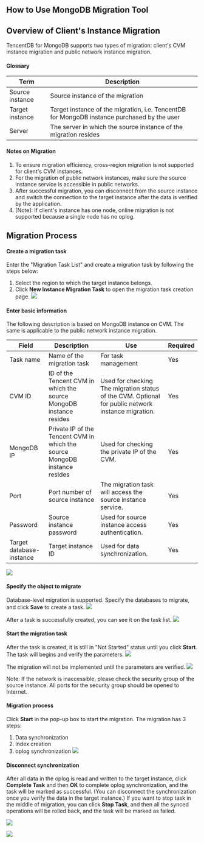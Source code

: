 ## How to Use MongoDB Migration Tool
## Overview of Client's Instance Migration
TencentDB for MongoDB supports two types of migration: client's CVM instance migration and public network instance migration.
#### Glossary

| Term | Description |
|---------|---------|
| Source instance | Source instance of the migration |
| Target instance | Target instance of the migration, i.e. TencentDB for MongoDB instance purchased by the user |
| Server | The server in which the source instance of the migration resides |

#### Notes on Migration
1. To ensure migration efficiency, cross-region migration is not supported for client's CVM instances.
2. For the migration of public network instances, make sure the source instance service is accessible in public networks.
3. After successful migration, you can disconnect from the source instance and switch the connection to the target instance after the data is verified by the application.
4. [Note]: If client's instance has one node, online migration is not supported because a single node has no oplog.

## Migration Process
#### Create a migration task
Enter the "Migration Task List" and create a migration task by following the steps below:
1.	Select the region to which the target instance belongs.
2.	Click **New Instance Migration Task** to open the migration task creation page.
![](https://mc.qcloudimg.com/static/img/164c0ebdd2ce7a9a171c9be0727b6cb3/1.1.png)

#### Enter basic information
The following description is based on MongoDB instance on CVM. The same is applicable to the public network instance migration.

| Field | Description | Use | Required |
|---------|---------|---------|---------|
| Task name | Name of the migration task | For task management | Yes |
| CVM ID | ID of the Tencent CVM in which the source MongoDB instance resides | Used for checking The migration status of the CVM.  Optional for public network instance migration. | Yes |
| MongoDB IP | Private IP of the Tencent CVM in which the source MongoDB instance resides | Used for checking the private IP of the CVM. | Yes |
| Port | Port number of source instance | The migration task will access the source instance service. | Yes |
| Password | Source instance password |  Used for source instance access authentication. | Yes |
| Target database-instance | Target instance ID | Used for data synchronization. | Yes |
![](https://mc.qcloudimg.com/static/img/77fb157b0783b3706e5bd7f97d3eb6fb/2.png)

#### Specify the object to migrate
Database-level migration is supported. Specify the databases to migrate, and click **Save** to create a task.
![](https://mc.qcloudimg.com/static/img/d04abd9d68433d3377adfe97cdf9ebf3/4.png)

After a task is successfully created, you can see it on the task list.
![](https://mc.qcloudimg.com/static/img/346f74a2a400e9ef851d35412cb8dfb4/5.png)

#### Start the migration task
After the task is created, it is still in "Not Started" status until you click **Start**. The task will begins and verify the parameters.
![](https://mc.qcloudimg.com/static/img/188aace20bea6af2363b6b170409bb4a/6.png)

The migration will not be implemented until the parameters are verified.
![](https://mc.qcloudimg.com/static/img/417733549ad60a3fbcbec475663f762f/7.png)

Note: If the network is inaccessible, please check the security group of the source instance. All ports for the security group should be opened to Internet.

#### Migration process
Click **Start** in the pop-up box to start the migration.
The migration has 3 steps:
1. Data synchronization
2. Index creation
3. oplog synchronization
![](https://mc.qcloudimg.com/static/img/4e72afb7a91729bbcc47e9424bc6ff65/8.png)

#### Disconnect synchronization
After all data in the oplog is read and written to the target instance, click **Complete Task** and then **OK** to complete oplog synchronization, and the task will be marked as successful. (You can disconnect the synchronization once you verify the data in the target instance.)
If you want to stop task in the middle of migration, you can click **Stop Task**, and then all the synced operations will be rolled back, and the task will be marked as failed.

![](https://mc.qcloudimg.com/static/img/d4f8a746fb7be7c172088ce808d13fc1/9.png)

![](https://mc.qcloudimg.com/static/img/e56d0392b9e0fc287eec5ee1e8fcfd12/10.png)

